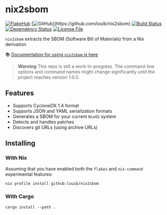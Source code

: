 # nix2sbom
[![FlakeHub](https://img.shields.io/endpoint?url=https://flakehub.com/f/louib/nix2sbom/badge)](https://flakehub.com/flake/louib/nix2sbom)
[![GitHub](https://img.shields.io/badge/github-louib/nix2sbom-bb7a3652750d7dfd9ba196181cf30f809b3d7012?logo=github")](https://github.com/louib/nix2sbom)
[![Build Status](https://github.com/louib/nix2sbom/actions/workflows/merge.yml/badge.svg?branch=main)](https://github.com/louib/nix2sbom/actions/workflows/merge.yml)
[![Dependency Status](https://deps.rs/repo/github/louib/nix2sbom/status.svg)](https://deps.rs/repo/github/louib/nix2sbom)
[![License File](https://img.shields.io/github/license/louib/nix2sbom)](https://github.com/louib/nix2sbom/blob/main/LICENSE)

`nix2sbom` extracts the SBOM (Software Bill of Materials) from a Nix derivation

📚 [Documentation for using `nix2sbom` is here](https://github.com/louib/nix2sbom/wiki/Use-nix2sbom)

> **Warning**
> This repo is still a work-in-progress.
  The command-line options and command names might change
  significantly until the project reaches version 1.0.0.

## Features
* Supports CycloneDX 1.4 format
* Supports JSON and YAML serialization formats
* Generates a SBOM for your current `NixOS` system
* Detects and handles patches
* Discovers git URLs (using archive URLs)

## Installing

### With Nix
Assuming that you have enabled both the `flakes` and `nix-command` experimental features:
```
nix profile install github:louib/nix2sbom
```

### With Cargo
```
cargo install --path .
```
